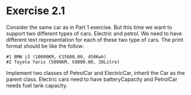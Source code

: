 # Exercise 2.1
Consider the same car as in Part 1 exercise. But this time we want to support two different types of cars.
Electric and petrol. We need to have different text representation for each of these two type of cars.
The print format should be like the follow:

```console
#1 BMW i3 (10000KM, €15000.00, 450Kwh)
#2 Toyota Yaris (5000KM, €8000.00, 30Litre)
```

Implement two classes of PetrolCar and ElectricCar, inherit the Car as the parent class. Electric cars need to
have batteryCapacity and PetrolCar needs fuel tank capacity.